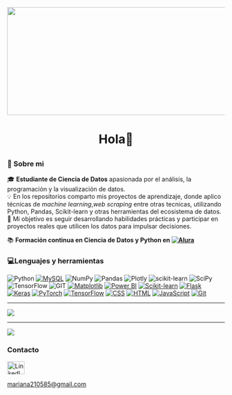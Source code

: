 
 <img align= "center" width="1000" height="250" src="https://raw.githubusercontent.com/arsentieva/arsentieva/main/code.gif">

 <h1 align="center">Hola👋</h1>

 <h2 align="center"></h2>

 <h3 align="left">💫 Sobre mi</h3>

🎓 **Estudiante de Ciencia de Datos** apasionada por el análisis, la programación y la visualización de datos.  
💡 En los repositorios comparto mis proyectos de aprendizaje, donde aplico técnicas de *machine learning*,*web scraping* entre otras tecnicas, utilizando Python, Pandas, Scikit-learn y otras herramientas del ecosistema de datos.  
🚀 Mi objetivo es seguir desarrollando habilidades prácticas y participar en proyectos reales que utilicen los datos para impulsar decisiones.  

📚 **Formación continua en Ciencia de Datos y Python en [![Alura](https://custom-icon-badges.demolab.com/badge/Alura-001332?logo=alura-white&logoColor=fff)](https://www.alura.com.br/)** 


<h3 align="left">💻Lenguajes y herramientas</h3>

![Python](https://img.shields.io/badge/python-3670A0?style=plastic&logo=python&logoColor=ffdd54)
[![MySQL](https://img.shields.io/badge/MySQL-4479A1?logo=mysql&logoColor=fff)](#)
![NumPy](https://img.shields.io/badge/numpy-%23013243.svg?style=plastic&logo=numpy&logoColor=white) 
![Pandas](https://img.shields.io/badge/pandas-%23150458.svg?style=plastic&logo=pandas&logoColor=white) 
![Plotly](https://img.shields.io/badge/Plotly-%233F4F75.svg?style=plastic&logo=plotly&logoColor=white) 
![scikit-learn](https://img.shields.io/badge/scikit--learn-%23F7931E.svg?style=plastic&logo=scikit-learn&logoColor=white) 
![SciPy](https://img.shields.io/badge/SciPy-%230C55A5.svg?style=plastic&logo=scipy&logoColor=%white) 
![TensorFlow](https://img.shields.io/badge/TensorFlow-%23FF6F00.svg?style=plastic&logo=TensorFlow&logoColor=white) 
![GIT](https://img.shields.io/badge/Git-fc6d26?style=plastic&logo=git&logoColor=white)
[![Matplotlib](https://custom-icon-badges.demolab.com/badge/Matplotlib-71D291?logo=matplotlib&logoColor=fff)](#)
[![Power BI](https://custom-icon-badges.demolab.com/badge/Power%20BI-F1C912?logo=power-bi&logoColor=fff)](#)
[![Scikit-learn](https://img.shields.io/badge/-scikit--learn-%23F7931E?logo=scikit-learn&logoColor=white)](#)
[![Flask](https://img.shields.io/badge/Flask-000?logo=flask&logoColor=fff)](#)
[![Keras](https://img.shields.io/badge/Keras-D00000?logo=keras&logoColor=fff)](#)
[![PyTorch](https://img.shields.io/badge/PyTorch-ee4c2c?logo=pytorch&logoColor=white)](#)
[![TensorFlow](https://img.shields.io/badge/TensorFlow-ff8f00?logo=tensorflow&logoColor=white)](#)
[![CSS](https://img.shields.io/badge/CSS-639?logo=css&logoColor=fff)](#)
[![HTML](https://img.shields.io/badge/HTML-%23E34F26.svg?logo=html5&logoColor=white)](#)
[![JavaScript](https://img.shields.io/badge/JavaScript-F7DF1E?logo=javascript&logoColor=000)](#)
[![Git](https://img.shields.io/badge/Git-F05032?logo=git&logoColor=fff)](#)

---

![](https://github-readme-stats.vercel.app/api/top-langs/?username=MarianaIR&theme=flag-india&hide_border=true&include_all_commits=false&count_private=false&layout=compact)

---

[![](https://visitcount.itsvg.in/api?id=MarianaIR&icon=0&color=0)](https://visitcount.itsvg.in)
 <h3 align="left">Contacto</h3>
<p align="left">

  <!-- LinkedIn -->
  <a href="https://www.linkedin.com/in/mariana-ibarra-2a2727241/" target="_blank">
    <img align="center" src="https://raw.githubusercontent.com/rahuldkjain/github-profile-readme-generator/master/src/images/icons/Social/linked-in-alt.svg" alt="LinkedIn" height="30" width="40" />
  </a>

mariana210585@gmail.com




